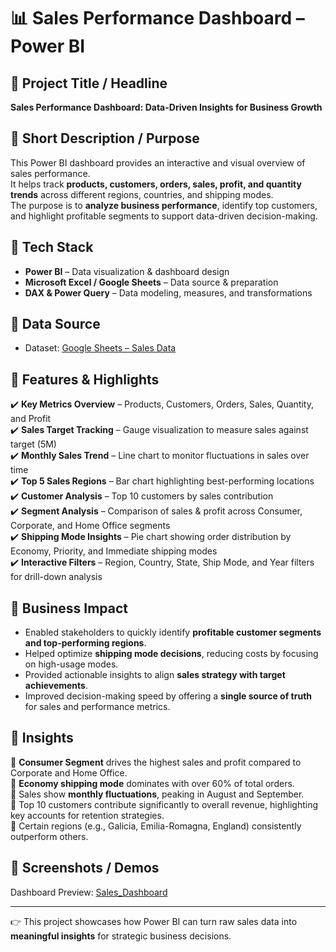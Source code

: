 # 📊 Sales Performance Dashboard – Power BI  

## 🔹 Project Title / Headline  
**Sales Performance Dashboard: Data-Driven Insights for Business Growth**

## 🔹 Short Description / Purpose  
This Power BI dashboard provides an interactive and visual overview of sales performance.  
It helps track **products, customers, orders, sales, profit, and quantity trends** across different regions, countries, and shipping modes.  
The purpose is to **analyze business performance**, identify top customers, and highlight profitable segments to support data-driven decision-making.  

## 🔹 Tech Stack  
- **Power BI** – Data visualization & dashboard design  
- **Microsoft Excel / Google Sheets** – Data source & preparation  
- **DAX & Power Query** – Data modeling, measures, and transformations  

## 🔹 Data Source  
- Dataset: [Google Sheets – Sales Data](https://docs.google.com/spreadsheets/d/1rEaHyOEFFuVUidhG2jzPN9etTyGW6_6H/edit?usp=sharing&ouid=115510075885917177939&rtpof=true&sd=true)  

## 🔹 Features & Highlights  
✔️ **Key Metrics Overview** – Products, Customers, Orders, Sales, Quantity, and Profit  
✔️ **Sales Target Tracking** – Gauge visualization to measure sales against target (5M)  
✔️ **Monthly Sales Trend** – Line chart to monitor fluctuations in sales over time  
✔️ **Top 5 Sales Regions** – Bar chart highlighting best-performing locations  
✔️ **Customer Analysis** – Top 10 customers by sales contribution  
✔️ **Segment Analysis** – Comparison of sales & profit across Consumer, Corporate, and Home Office segments  
✔️ **Shipping Mode Insights** – Pie chart showing order distribution by Economy, Priority, and Immediate shipping modes  
✔️ **Interactive Filters** – Region, Country, State, Ship Mode, and Year filters for drill-down analysis  

## 🔹 Business Impact  
- Enabled stakeholders to quickly identify **profitable customer segments and top-performing regions**.  
- Helped optimize **shipping mode decisions**, reducing costs by focusing on high-usage modes.  
- Provided actionable insights to align **sales strategy with target achievements**.  
- Improved decision-making speed by offering a **single source of truth** for sales and performance metrics.  

## 🔹 Insights  
📌 **Consumer Segment** drives the highest sales and profit compared to Corporate and Home Office.  
📌 **Economy shipping mode** dominates with over 60% of total orders.  
📌 Sales show **monthly fluctuations**, peaking in August and September.  
📌 Top 10 customers contribute significantly to overall revenue, highlighting key accounts for retention strategies.  
📌 Certain regions (e.g., Galicia, Emilia-Romagna, England) consistently outperform others.  

## 🔹 Screenshots / Demos  
Dashboard Preview:  [Sales_Dashboard](https://github.com/Saumya2804/Power-Bi-Project---sales/blob/main/dashboard-sales.jpg)

---

👉 This project showcases how Power BI can turn raw sales data into **meaningful insights** for strategic business decisions.  
